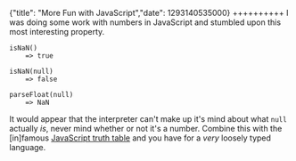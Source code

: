{"title": "More Fun with JavaScript","date": 1293140535000}
++++++++++
I was doing some work with numbers in JavaScript and stumbled upon this most interesting property.

    isNaN()
        => true

    isNaN(null)
        => false

    parseFloat(null)
        => NaN

It would appear that the interpreter can't make up it's mind about what `null` actually *is*, never mind whether or not it's a number. Combine this with the [in]famous [JavaScript truth table](http://stackoverflow.com/questions/1995113/strangest-language-feature/1998224#1998224) and you have for a *very* loosely typed language.